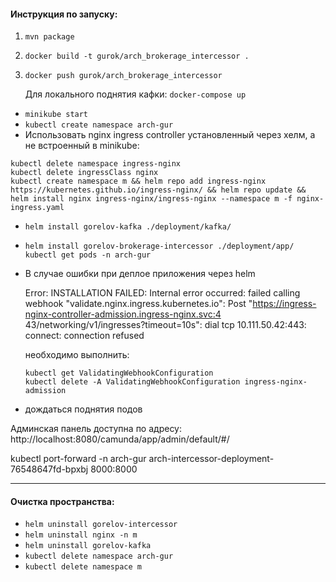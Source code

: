 

#### Инструкция по запуску:
1) `mvn package`
2) `docker build -t gurok/arch_brokerage_intercessor .`
3) `docker push gurok/arch_brokerage_intercessor`

   Для локального поднятия кафки: `docker-compose up`

- `minikube start`
- `kubectl create namespace arch-gur`
- Использовать nginx ingress controller установленный через хелм, а не встроенный в minikube:

```
kubectl delete namespace ingress-nginx
kubectl delete ingressClass nginx
kubectl create namespace m && helm repo add ingress-nginx https://kubernetes.github.io/ingress-nginx/ && helm repo update && helm install nginx ingress-nginx/ingress-nginx --namespace m -f nginx-ingress.yaml
```

- `helm install gorelov-kafka ./deployment/kafka/`
- `helm install gorelov-brokerage-intercessor ./deployment/app/`
  `kubectl get pods -n arch-gur`
- В случае ошибки при деплое приложения через helm

  Error: INSTALLATION FAILED: Internal error occurred: failed calling webhook "validate.nginx.ingress.kubernetes.io": Post "https://ingress-nginx-controller-admission.ingress-nginx.svc:4
  43/networking/v1/ingresses?timeout=10s": dial tcp 10.111.50.42:443: connect: connection refused

  необходимо выполнить:
    ```
    kubectl get ValidatingWebhookConfiguration
    kubectl delete -A ValidatingWebhookConfiguration ingress-nginx-admission
    ```  
- дождаться поднятия подов


Админская панель доступна по адресу: http://localhost:8080/camunda/app/admin/default/#/

kubectl port-forward -n arch-gur arch-intercessor-deployment-76548647fd-bpxbj 8000:8000

---

#### Очистка пространства:

- `helm uninstall gorelov-intercessor`
- `helm uninstall nginx -n m`
- `helm uninstall gorelov-kafka`
- `kubectl delete namespace arch-gur`
- `kubectl delete namespace m`
